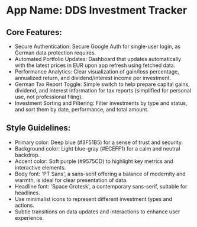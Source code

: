 # **App Name**: DDS Investment Tracker

## Core Features:

- Secure Authentication: Secure Google Auth for single-user login, as German data protection requires.
- Automated Portfolio Updates: Dashboard that updates automatically with the latest prices in EUR upon app refresh using fetched data.
- Performance Analytics: Clear visualization of gain/loss percentage, annualized return, and dividend/interest income per investment.
- German Tax Report Toggle: Simple switch to help prepare capital gains, dividend, and interest information for tax reports (simplified for personal use, not professional filing).
- Investment Sorting and Filtering: Filter investments by type and status, and sort them by date, performance, and total amount.

## Style Guidelines:

- Primary color: Deep blue (#3F51B5) for a sense of trust and security.
- Background color: Light blue-gray (#ECEFF1) for a calm and neutral backdrop.
- Accent color: Soft purple (#9575CD) to highlight key metrics and interactive elements.
- Body font: 'PT Sans', a sans-serif offering a balance of modernity and warmth, is ideal for clear presentation of data.
- Headline font: 'Space Grotesk', a contemporary sans-serif, suitable for headlines.
- Use minimalist icons to represent different investment types and actions.
- Subtle transitions on data updates and interactions to enhance user experience.